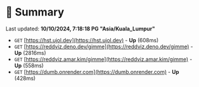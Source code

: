 # 📖 Summary
Last updated: **10/10/2024, 7:18:18 PG "Asia/Kuala_Lumpur"**

- `GET` [https://hst.ujol.dev](https://hst.ujol.dev) - **Up** (608ms)
- `GET` [https://reddviz.deno.dev/gimme](https://reddviz.deno.dev/gimme) - **Up** (2816ms)
- `GET` [https://reddviz.amar.kim/gimme](https://reddviz.amar.kim/gimme) - **Up** (558ms)
- `GET` [https://dumb.onrender.com](https://dumb.onrender.com) - **Up** (428ms)
